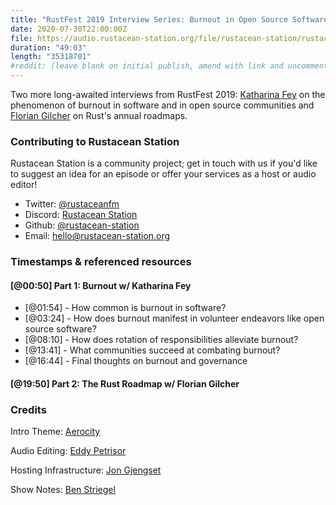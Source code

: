 ```yaml
---
title: "RustFest 2019 Interview Series: Burnout in Open Source Software; The Rust Roadmap"
date: 2020-07-30T22:00:00Z
file: https://audio.rustacean-station.org/file/rustacean-station/rustacean-station-e025-rustfest-katharina-florian.mp3
duration: "49:03"
length: "35318701"
#reddit: (leave blank on initial publish, amend with link and uncomment this line after Reddit thread has been posted)
---
```


Two more long-awaited interviews from RustFest 2019: [Katharina Fey](https://twitter.com/spacekookie) on the phenomenon of burnout in software and in open source communities and [Florian Gilcher](https://twitter.com/Argorak) on Rust's annual roadmaps.

<!--
The episode introduction goes here.
The first paragraph should ideally be short, and is used in various
places as a "short description" for the episode. Any subsequent
paragraphs show up as "expanded description".
-->

### Contributing to Rustacean Station

<!-- You can probably leave this as-is -->

Rustacean Station is a community project; get in touch with us if you'd like to suggest an idea for an episode or offer your services as a host or audio editor!

 - Twitter: [@rustaceanfm](https://twitter.com/rustaceanfm)
 - Discord: [Rustacean Station](https://discord.gg/cHc3Gyc)
 - Github: [@rustacean-station](https://github.com/rustacean-station/)
 - Email: [hello@rustacean-station.org](mailto:hello@rustacean-station.org)

### Timestamps & referenced resources

#### [@00:50] Part 1: Burnout w/ Katharina Fey

 - [@01:54] - How common is burnout in software?
 - [@03:24] - How does burnout manifest in volunteer endeavors like open source software?
 - [@08:10] - How does rotation of responsibilities alleviate burnout?
 - [@13:41] - What communities succeed at combating burnout?
 - [@16:44] - Final thoughts on burnout and governance

#### [@19:50] Part 2: The Rust Roadmap w/ Florian Gilcher

<!--
In this section, leave timestamped notes of the form:

 - [@HH:MM:SS] - Topic at first timestamp
 - [@HH:MM:SS] - Topic at second timestamp
     - A link to additional material discussed during the preceding topic

-->

### Credits

Intro Theme: [Aerocity](https://twitter.com/AerocityMusic)

Audio Editing: [Eddy Petrisor](https://twitter.com/eddypetrisor)

Hosting Infrastructure: [Jon Gjengset](https://twitter.com/jonhoo/)

Show Notes: [Ben Striegel](https://twitter.com/bstrie)
